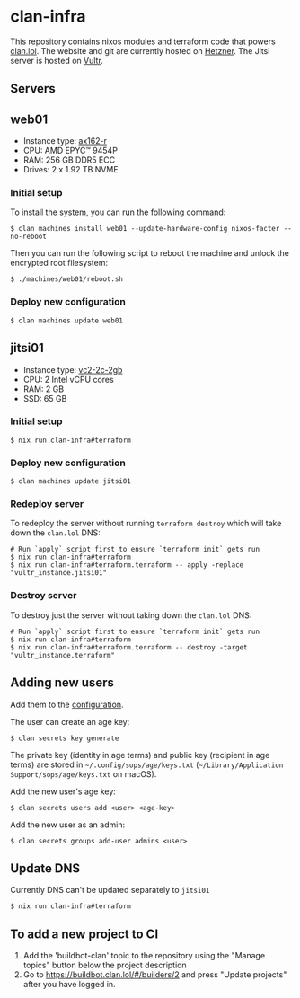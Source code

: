 # clan-infra

This repository contains nixos modules and terraform code that powers
[clan.lol](https://clan.lol/). The website and git are currently hosted on
[Hetzner](https://www.hetzner.com/). The Jitsi server is hosted on
[Vultr](https://www.vultr.com/).

## Servers

## web01

- Instance type: [ax162-r](https://www.hetzner.com/dedicated-rootserver/ax162-r)
- CPU: AMD EPYC™ 9454P
- RAM: 256 GB DDR5 ECC
- Drives: 2 x 1.92 TB NVME

### Initial setup

To install the system, you can run the following command:

```
$ clan machines install web01 --update-hardware-config nixos-facter --no-reboot
```

Then you can run the following script to reboot the machine and unlock the
encrypted root filesystem:

```
$ ./machines/web01/reboot.sh
```

### Deploy new configuration

```
$ clan machines update web01
```

## jitsi01

- Instance type: [vc2-2c-2gb](https://www.vultr.com/pricing/#cloud-compute)
- CPU: 2 Intel vCPU cores
- RAM: 2 GB
- SSD: 65 GB

### Initial setup

```
$ nix run clan-infra#terraform
```

### Deploy new configuration

```
$ clan machines update jitsi01
```

### Redeploy server

To redeploy the server without running `terraform destroy` which will take down
the `clan.lol` DNS:

```
# Run `apply` script first to ensure `terraform init` gets run
$ nix run clan-infra#terraform
$ nix run clan-infra#terraform.terraform -- apply -replace "vultr_instance.jitsi01"
```

### Destroy server

To destroy just the server without taking down the `clan.lol` DNS:

```
# Run `apply` script first to ensure `terraform init` gets run
$ nix run clan-infra#terraform
$ nix run clan-infra#terraform.terraform -- destroy -target "vultr_instance.terraform"
```

## Adding new users

Add them to the [configuration](modules/admins.nix).

The user can create an age key:

```
$ clan secrets key generate
```

The private key (identity in age terms) and public key (recipient in age terms)
are stored in `~/.config/sops/age/keys.txt`
(`~/Library/Application Support/sops/age/keys.txt` on macOS).

Add the new user's age key:

```
$ clan secrets users add <user> <age-key>
```

Add the new user as an admin:

```
$ clan secrets groups add-user admins <user>
```

## Update DNS

Currently DNS can't be updated separately to `jitsi01`

```
$ nix run clan-infra#terraform
```

## To add a new project to CI

1. Add the 'buildbot-clan' topic to the repository using the "Manage topics"
   button below the project description
2. Go to https://buildbot.clan.lol/#/builders/2 and press "Update projects"
   after you have logged in.
